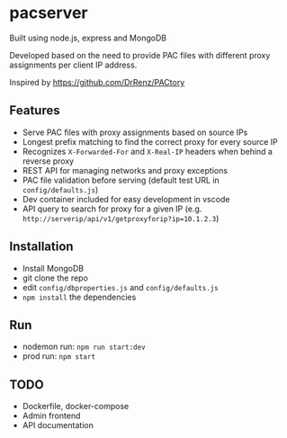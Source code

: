 # pacserver

Built using node.js, express and MongoDB

Developed based on the need to provide PAC files with different proxy assignments per client IP address.

Inspired by https://github.com/DrRenz/PACtory

## Features

- Serve PAC files with proxy assignments based on source IPs
- Longest prefix matching to find the correct proxy for every source IP
- Recognizes `X-Forwarded-For` and `X-Real-IP` headers when behind a reverse proxy
- REST API for managing networks and proxy exceptions
- PAC file validation before serving (default test URL in `config/defaults.js`)
- Dev container included for easy development in vscode
- API query to search for proxy for a given IP (e.g. `http://serverip/api/v1/getproxyforip?ip=10.1.2.3`)

## Installation

- Install MongoDB
- git clone the repo
- edit `config/dbproperties.js` and `config/defaults.js`
- `npm install` the dependencies

## Run

- nodemon run: `npm run start:dev`
- prod run: `npm start`

## TODO
- Dockerfile, docker-compose
- Admin frontend
- API documentation